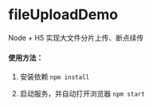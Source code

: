 # fileUploadDemo
Node + H5 实现大文件分片上传、断点续传

#### 使用方法：
1. 安装依赖
`npm install`

2. 启动服务，并自动打开浏览器
`npm start`

